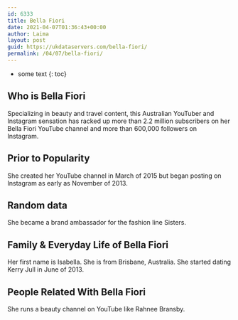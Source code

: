 ```yaml
---
id: 6333
title: Bella Fiori
date: 2021-04-07T01:36:43+00:00
author: Laima
layout: post
guid: https://ukdataservers.com/bella-fiori/
permalink: /04/07/bella-fiori/
---
```


* some text
{: toc}


## Who is Bella Fiori
                  
                  
                  
Specializing in beauty and travel content, this Australian YouTuber and Instagram sensation has racked up more than 2.2 million subscribers on her Bella Fiori YouTube channel and more than 600,000 followers on Instagram. 
                  
              
            
              
            
                
                
                
## Prior to Popularity
                  
                  
                  
She created her YouTube channel in March of 2015 but began posting on Instagram as early as November of 2013. 
                  
              
            
              
            
                
                
                
## Random data
                  
                  
                  
She became a brand ambassador for the fashion line Sisters. 
                  
              
            
              
            
                
                
                
## Family & Everyday Life of Bella Fiori
                  
                  
                  
Her first name is Isabella. She is from Brisbane, Australia. She started dating Kerry Jull in June of 2013. 
                  
              
            
              
            
                
                
                
## People Related With Bella Fiori
                  
                  
                  
She runs a beauty channel on YouTube like Rahnee Bransby. 
                  
              
            
              
            
                
              
            
              
              
            
            
              
            
          
          
          